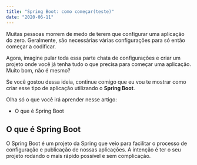 ```yaml
---
title: "Spring Boot: como começar(teste)"
date: "2020-06-11"
---
```


Muitas pessoas morrem de medo de terem que configurar uma aplicação do zero. Geralmente, são necessárias várias configurações para só então começar a codificar.

Agora, imagine pular toda essa parte chata de configurações e criar um projeto onde você já tenha tudo o que precisa para começar uma aplicação. Muito bom, não é mesmo?

Se você gostou dessa ideia, continue comigo que eu vou te mostrar como criar esse tipo de aplicação utilizando o **Spring Boot**.

Olha só o que você irá aprender nesse artigo:

- O que é Spring Boot

## O que é Spring Boot

O Spring Boot é um projeto da Spring que veio para facilitar o processo de configuração e publicação de nossas aplicações. A intenção é ter o seu projeto rodando o mais rápido possível e sem complicação.